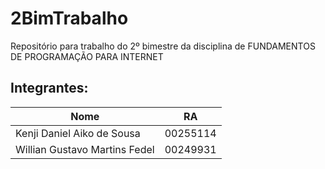 # 2BimTrabalho
Repositório para trabalho do 2º bimestre da disciplina de FUNDAMENTOS DE PROGRAMAÇÃO PARA INTERNET

## Integrantes:

| Nome | RA |
| --- | --- |
| Kenji Daniel Aiko de Sousa | 00255114 |
| Willian Gustavo Martins Fedel | 00249931 |
